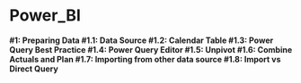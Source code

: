 # Power_BI

**#1: Preparing Data
#1.1: Data Source
#1.2: Calendar Table
#1.3: Power Query Best Practice
#1.4: Power Query Editor
#1.5: Unpivot
#1.6: Combine Actuals and Plan
#1.7: Importing from other data source
#1.8: Import vs Direct Query**
